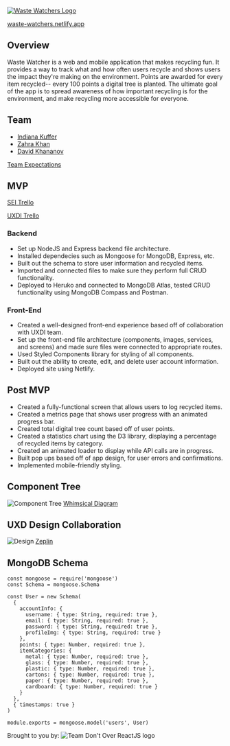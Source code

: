 [![Waste Watchers Logo](https://i.imgur.com/EVrCiu8.png)](https://waste-watchers.netlify.app/)

[waste-watchers.netlify.app](https://waste-watchers.netlify.app/)

## Overview

Waste Watcher is a web and mobile application that makes recycling fun. It provides a way to track what and how often users recycle and shows users the impact they're making on the environment. Points are awarded for every item recycled-- every 100 points a digital tree is planted. The ultimate goal of the app is to spread awareness of how important recycling is for the environment, and make recycling more accessible for everyone.

## Team
- [Indiana Kuffer](https://github.com/indianakuffer/)
- [Zahra Khan](https://github.com/zahrakhadijha)
- [David Khananov](https://github.com/DavidKhanTech)

[Team Expectations](https://docs.google.com/document/d/1O-zjZAKcJTJR14RA9ZMhot3hkqDBCG8n-wa7dcrkIOU/edit?usp=sharing)

## MVP

[SEI Trello](https://trello.com/b/fFDYCoZX/waste-watchers)

[UXDI Trello](https://trello.com/b/MUBISn2p/waste-watchers-sei-uxdi)

### Backend
- Set up NodeJS and Express backend file architecture.
- Installed dependecies such as Mongoose for MongoDB, Express, etc.
- Built out the schema to store user information and recycled items.
- Imported and connected files to make sure they perform full CRUD functionality.
- Deployed to Heruko and connected to MongoDB Atlas, tested CRUD functionality using MongoDB Compass and Postman.

### Front-End
- Created a well-designed front-end experience based off of collaboration with UXDI team.
- Set up the front-end file architecture (components, images, services, and screens) and made sure files were connected to appropriate routes.
- Used Styled Components library for styling of all components.
- Built out the ability to create, edit, and delete user account information.
- Deployed site using Netlify.


## Post MVP

- Created a fully-functional screen that allows users to log recycled items.
- Created a metrics page that shows user progress with an animated progress bar.
- Created total digital tree count based off of user points.
- Created a statistics chart using the D3 library, displaying a percentage of recycled items by category.
- Created an animated loader to display while API calls are in progress.
- Built pop ups based off of app design, for user errors and confirmations.
- Implemented mobile-friendly styling.


## Component Tree
![Component Tree](https://i.imgur.com/K3abjD8.png)
[Whimsical Diagram](https://whimsical.com/SfvYWhv4nKQ6PJXS2z7MVT)

## UXD Design Collaboration


![Design](https://i.imgur.com/gkBRB6c.png)
[Zeplin](https://app.zeplin.io/project/5f0e5672133b1a7efea78be1/dashboard?sid=5f0f134e1434157d8c52912c)

## MongoDB Schema

```JS
const mongoose = require('mongoose')
const Schema = mongoose.Schema

const User = new Schema(
  {
    accountInfo: {
      username: { type: String, required: true },
      email: { type: String, required: true },
      password: { type: String, required: true },
      profileImg: { type: String, required: true }
    },
    points: { type: Number, required: true },
    itemCategories: {
      metal: { type: Number, required: true },
      glass: { type: Number, required: true },
      plastic: { type: Number, required: true },
      cartons: { type: Number, required: true },
      paper: { type: Number, required: true },
      cardboard: { type: Number, required: true }
    }
  },
  { timestamps: true }
)

module.exports = mongoose.model('users', User)
```

Brought to you by:
![Team Don't Over ReactJS logo](https://i.imgur.com/RN00IOk.png)
